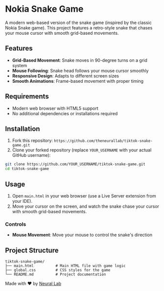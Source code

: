 # Nokia Snake Game

A modern web-based version of the snake game (inspired by the classic Nokia Snake game). This project features a retro-style snake that chases your mouse cursor with smooth grid-based movements.

## Features

- **Grid-Based Movement**: Snake moves in 90-degree turns on a grid system
- **Mouse Following**: Snake head follows your mouse cursor smoothly
- **Responsive Design**: Adapts to different screen sizes
- **Smooth Animations**: Frame-based movement with proper timing

## Requirements

- Modern web browser with HTML5 support
- No additional dependencies or installations required

## Installation

1. Fork this repository: `https://github.com/theneurallab/tiktok-snake-game.git`
2. Clone your forked repository (replace `YOUR_USERNAME` with your actual GitHub username):

```bash
git clone https://github.com/YOUR_USERNAME/tiktok-snake-game.git
cd tiktok-snake-game
```

## Usage

1. Open `main.html` in your web browser (use a Live Server extension from your IDE).
2. Move your cursor on the screen, and watch the snake chase your cursor with smooth grid-based movements.

### Controls

- **Mouse Movement**: Move your mouse to control the snake's direction

## Project Structure

```
tiktok-snake-game/
├── main.html          # Main HTML file with game logic
├── global.css         # CSS styles for the game
└── README.md          # Project documentation
```

Made with ❤️ by [Neural Lab](https://theneurallab.com)
